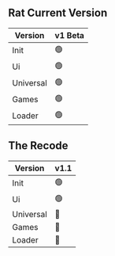 ## Rat Current Version

| Version | v1 Beta 
| -------- | -------- 
| Init | 🟢
| Ui | 🟢 
| Universal | 🟢 
| Games | 🟢 
| Loader | 🟢  

## The Recode

| Version | v1.1
| -------- | -------- 
| Init | 🟢
| Ui | 🟢 
| Universal | 🔴
| Games | 🔴
| Loader | 🔴  

